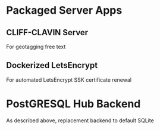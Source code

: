 # Packaged Server Apps

## CLIFF-CLAVIN Server
For geotagging free text

## Dockerized LetsEncrypt
For automated LetsEncrypt SSK certificate renewal

# PostGRESQL Hub Backend
As described above, replacement backend to default SQLite

